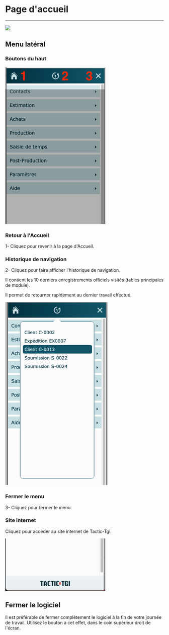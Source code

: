 # Page d'accueil

---

![](https://t9017115504.p.clickup-attachments.com/t9017115504/1f71c5cd-4b29-4039-99bf-6c873c4c6916/Page%20Accueil%20-%20Menu.png)

## Menu latéral

### Boutons du haut 

![](../static/img/Accueil_1.png)

### Retour à l'Accueil

1- Cliquez pour revenir à la page d'Accueil.

### Historique de navigation

2- Cliquez pour faire afficher l'historique de navigation.

Il contient les 10 derniers enregistrements officiels visités (tables principales de module).

Il permet de retourner rapidement au dernier travail effectué.

![](../static/img/Accueil_2.png)

### Fermer le menu

3- Cliquez pour fermer le menu.

### Site internet

Cliquez pour accéder au site internet de Tactic-Tgi.

![](../static/img/Accueil_4.png)

## Fermer le logiciel

Il est préférable de fermer complètement le logiciel à la fin de votre journée de travail. Utilisez le bouton à cet effet, dans le coin supérieur droit de l'écran.
